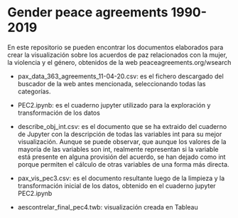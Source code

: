 # Gender peace agreements 1990-2019

En este repositorio se pueden encontrar los documentos elaborados para crear la visualización sobre los acuerdos de paz relacionados con la mujer, la violencia y el género, obtenidos de la web peaceagreements.org/wsearch

- pax_data_363_agreements_11-04-20.csv: es el fichero descargado del buscador de la web antes mencionada, seleccionando todas las categorías.

- PEC2.ipynb: es el cuaderno jupyter utilizado para la exploración y transformación de los datos

- describe_obj_int.csv: es el documento que se ha extraido del cuaderno de Jupyter con la descripción de todas las variables int para su mejor visualización. Aunque se puede observar, que aunque los valores de la mayoría de las variables son int, realmente representan si la variable está presente en alguna provisión del acuerdo, se han dejado como int porque permiten el cálculo de otras variables de una forma más directa.

- pax_vis_pec3.csv: es el documento resultante luego de la limpieza y la transformación inicial de los datos, obtenido en el cuaderno jupyter PEC2.ipynb

- aescontrelar_final_pec4.twb: visualización creada en Tableau
